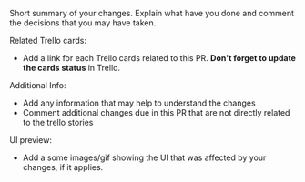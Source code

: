 Short summary of your changes. Explain what have you done and comment the decisions that you may have taken.

Related Trello cards:
* Add a link for each Trello cards related to this PR. **Don't forget to update the cards status** in Trello.

Additional Info:
* Add any information that may help to understand the changes
* Comment additional changes due in this PR that are not directly related to the trello stories

UI preview:
* Add a some images/gif showing the UI that was affected by your changes, if it applies.


